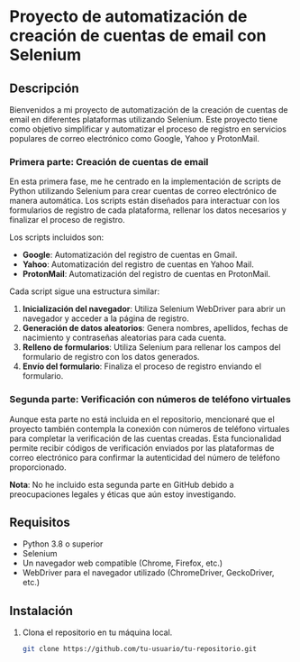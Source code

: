 # Proyecto de automatización de creación de cuentas de email con Selenium

## Descripción

Bienvenidos a mi proyecto de automatización de la creación de cuentas de email en diferentes plataformas utilizando Selenium. Este proyecto tiene como objetivo simplificar y automatizar el proceso de registro en servicios populares de correo electrónico como Google, Yahoo y ProtonMail.

### Primera parte: Creación de cuentas de email

En esta primera fase, me he centrado en la implementación de scripts de Python utilizando Selenium para crear cuentas de correo electrónico de manera automática. Los scripts están diseñados para interactuar con los formularios de registro de cada plataforma, rellenar los datos necesarios y finalizar el proceso de registro.

Los scripts incluidos son:

- **Google**: Automatización del registro de cuentas en Gmail.
- **Yahoo**: Automatización del registro de cuentas en Yahoo Mail.
- **ProtonMail**: Automatización del registro de cuentas en ProtonMail.

Cada script sigue una estructura similar:

1. **Inicialización del navegador**: Utiliza Selenium WebDriver para abrir un navegador y acceder a la página de registro.
2. **Generación de datos aleatorios**: Genera nombres, apellidos, fechas de nacimiento y contraseñas aleatorias para cada cuenta.
3. **Relleno de formularios**: Utiliza Selenium para rellenar los campos del formulario de registro con los datos generados.
4. **Envío del formulario**: Finaliza el proceso de registro enviando el formulario.

### Segunda parte: Verificación con números de teléfono virtuales

Aunque esta parte no está incluida en el repositorio, mencionaré que el proyecto también contempla la conexión con números de teléfono virtuales para completar la verificación de las cuentas creadas. Esta funcionalidad permite recibir códigos de verificación enviados por las plataformas de correo electrónico para confirmar la autenticidad del número de teléfono proporcionado.

**Nota**: No he incluido esta segunda parte en GitHub debido a preocupaciones legales y éticas que aún estoy investigando.

## Requisitos

- Python 3.8 o superior
- Selenium
- Un navegador web compatible (Chrome, Firefox, etc.)
- WebDriver para el navegador utilizado (ChromeDriver, GeckoDriver, etc.)

## Instalación

1. Clona el repositorio en tu máquina local.
   ```bash
   git clone https://github.com/tu-usuario/tu-repositorio.git
